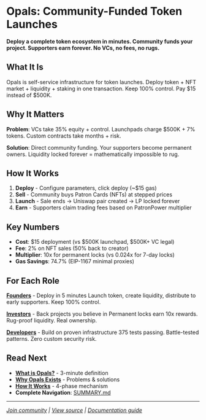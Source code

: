 # Opals: Community-Funded Token Launches

**Deploy a complete token ecosystem in minutes. Community funds your project. Supporters earn forever. No VCs, no fees, no rugs.**

## What It Is

Opals is self-service infrastructure for token launches. Deploy token + NFT market + liquidity + staking in one transaction. Keep 100% control. Pay $15 instead of $500K.

## Why It Matters

**Problem**: VCs take 35% equity + control. Launchpads charge $500K + 7% tokens. Custom contracts take months + risk.

**Solution**: Direct community funding. Your supporters become permanent owners. Liquidity locked forever = mathematically impossible to rug.

## How It Works

1. **Deploy** - Configure parameters, click deploy (~$15 gas)
2. **Sell** - Community buys Patron Cards (NFTs) at stepped prices
3. **Launch** - Sale ends → Uniswap pair created → LP locked forever
4. **Earn** - Supporters claim trading fees based on PatronPower multiplier

## Key Numbers

- **Cost**: $15 deployment (vs $500K launchpad, $500K+ VC legal)
- **Fee**: 2% on NFT sales (50% back to creator)
- **Multiplier**: 10x for permanent locks (vs 0.024x for 7-day locks)
- **Gas Savings**: 74.7% (EIP-1167 minimal proxies)

## For Each Role

**[Founders](for-founders/README.md)** - Deploy in 5 minutes
Launch token, create liquidity, distribute to early supporters. Keep 100% control.

**[Investors](for-investors/README.md)** - Back projects you believe in
Permanent locks earn 10x rewards. Rug-proof liquidity. Real ownership.

**[Developers](technical/README.md)** - Build on proven infrastructure
375 tests passing. Battle-tested patterns. Zero custom security risk.

## Read Next

- **[What is Opals?](overview/what-is-opals.md)** - 3-minute definition
- **[Why Opals Exists](overview/why-opals.md)** - Problems & solutions
- **[How It Works](overview/how-it-works.md)** - 4-phase mechanism
- **Complete Navigation**: [SUMMARY.md](SUMMARY.md)

---

*[Join community](https://discord.gg/opals) | [View source](https://github.com/opals) | [Documentation guide](DOCUMENTATION_SUMMARY.md)*
